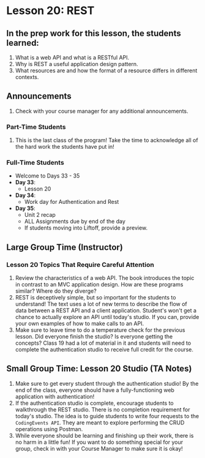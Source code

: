 # Lesson 20: REST

## In the prep work for this lesson, the students learned:

1. What is a web API and what is a RESTful API.
1. Why is REST a useful application design pattern.
1. What resources are and how the format of a resource differs in different contexts.

## Announcements


1. Check with your course manager for any additional announcements.

### Part-Time Students

1. This is the last class of the program! Take the time to acknowledge all of the hard work the students have put in!

### Full-Time Students

* Welcome to Days 33 - 35
* **Day 33**:
   * Lesson 20
* **Day 34**:
   * Work day for Authentication and Rest
* **Day 35**:
   * Unit 2 recap
   * ALL Assignments due by end of the day
   * If students moving into Liftoff, provide a preview.

## Large Group Time (Instructor)

### Lesson 20 Topics That Require Careful Attention
1. Review the characteristics of a web API. The book introduces the topic in contrast to an MVC application design. How are these programs similar? Where do they diverge?
1. REST is deceptively simple, but so important for the students to understand! The text uses a lot of new terms to describe the flow of data between a REST API and a client application. Student's won't get a chance to actually explore an API until today's studio. If you can, provide your own examples of how to make calls to an API.
1. Make sure to leave time to do a temperature check for the previous lesson. Did everyone finish the studio? Is everyone getting the concepts? Class 19 had a lot of material in it and students will need to complete the authentication studio to receive full credit for the course. 

## Small Group Time: Lesson 20 Studio (TA Notes)

1. Make sure to get every student through the authentication studio! By the end of the class, everyone should have a fully-functioning web application with authentication!
1. If the authentication studio is complete, encourage students to walkthrough the REST studio. There is no completion requirement for today's studio. The idea is to guide students to write four requests to the ``CodingEvents API``. They are meant to explore performing the CRUD operations using Postman.
1. While everyone should be learning and finishing up their work, there is no harm in a little fun! If you want to do something special for your group, check in with your Course Manager to make sure it is okay!
